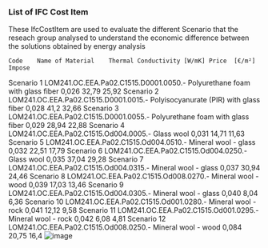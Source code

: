 ### List of IFC Cost Item

These IfcCostItem are used to evaluate the different Scenario that the reseach group analysed to understand the economic difference between the solutions obtained by energy analysis

	Code	Name of Material	Thermal Conductivity [W/mK]	Price  [€/m²]	Impose 
Scenario 1	LOM241.OC.EEA.Pa02.C1515.D0001.0050.-	Polyurethane foam with glass fiber	0,026	32,79	25,92
Scenario 2	LOM241.OC.EEA.Pa02.C1515.D0001.0015.-	Polyisocyanurate (PIR) with glass fiber	0,028	41,2	32,66
Scenario 3	LOM241.OC.EEA.Pa02.C1515.D0001.0055.-	Polyurethane foam with glass fiber	0,029	28,94	22,88
Scenario 4	LOM241.OC.EEA.Pa02.C1515.Od004.0005.-	Glass wool	0,031	14,71	11,63
Scenario 5	LOM241.OC.EEA.Pa02.C1515.Od004.0510.-	Mineral wool - glass 	0,032	22,51	17,79
Scenario 6	LOM241.OC.EEA.Pa02.C1515.Od004.0250.-	Glass wool	0,035	37,04	29,28
Scenario 7	LOM241.OC.EEA.Pa02.C1515.Od004.0315.-	Mineral wool - glass 	0,037	30,94	24,46
Scenario 8	LOM241.OC.EEA.Pa02.C1515.Od008.0270.-	Mineral wool - wood	0,039	17,03	13,46
Scenario 9	LOM241.OC.EEA.Pa02.C1515.Od004.0305.-	Mineral wool - glass 	0,040	8,04	6,36
Scenario 10	LOM241.OC.EEA.Pa02.C1515.Od001.0280.-	Mineral wool - rock 	0,041	12,12	9,58
Scenario 11	LOM241.OC.EEA.Pa02.C1515.Od001.0295.-	Mineral wool - rock 	0,042	6,08	4,81
Scenario 12	LOM241.OC.EEA.Pa02.C1515.Od008.0250.-	Mineral wool - wood	0,084	20,75	16,4
![image](https://github.com/user-attachments/assets/3973b0df-3411-4793-b307-e0aa1264065c)
